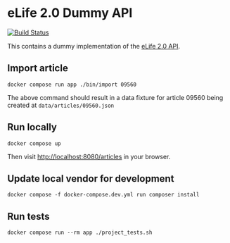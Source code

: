 eLife 2.0 Dummy API
===================

[![Build Status](http://ci--alfred.elifesciences.org/buildStatus/icon?job=test-api-dummy)](http://ci--alfred.elifesciences.org/job/test-api-dummy)

This contains a dummy implementation of the [eLife 2.0 API](https://github.com/elifesciences/api-raml).

## Import article

```$sh
docker compose run app ./bin/import 09560
```

The above command should result in a data fixture for article 09560 being created at `data/articles/09560.json`

## Run locally

```$sh
docker compose up
```

Then visit [http://localhost:8080/articles](http://localhost:8080/articles) in your browser.

## Update local vendor for development

```$sh
docker compose -f docker-compose.dev.yml run composer install
```

## Run tests

```$sh
docker compose run --rm app ./project_tests.sh
```
